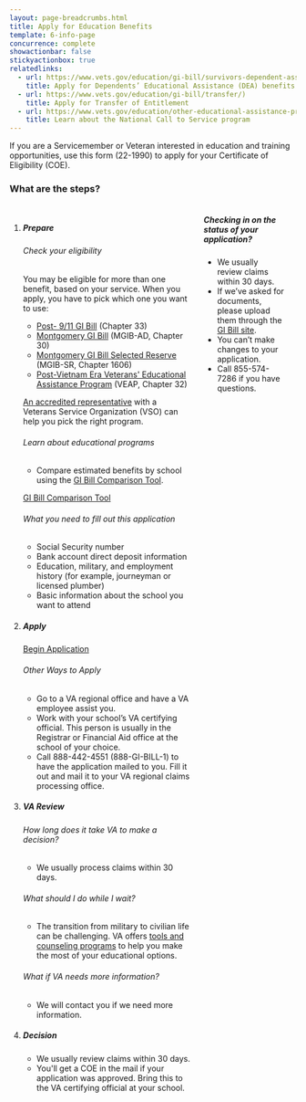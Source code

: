 ```yaml
---
layout: page-breadcrumbs.html
title: Apply for Education Benefits
template: 6-info-page
concurrence: complete
showactionbar: false
stickyactionbox: true
relatedlinks:
  - url: https://www.vets.gov/education/gi-bill/survivors-dependent-assistance/
    title: Apply for Dependents’ Educational Assistance (DEA) benefits
  - url: https://www.vets.gov/education/gi-bill/transfer/)
    title: Apply for Transfer of Entitlement
  - url: https://www.vets.gov/education/other-educational-assistance-programs/call-to-service/
    title: Learn about the National Call to Service program
---
```


If you are a Servicemember or Veteran interested in education and training opportunities, use this form (22-1990) to apply for your Certificate of Eligibility (COE).

### What are the steps?

<div class="small-12 columns" markdown="0">
<ol class="process" markdown="0">
<li class="step one wow fadeIn animated" markdown="0">

<div markdown="1">

##### Prepare

</div>

<div markdown="1">

###### Check your eligibility

You may be eligible for more than one benefit, based on your service. When you apply, you have to pick which one you want to use:

- [Post- 9/11 GI Bill](/education/gi-bill/post-9-11/) (Chapter 33)
- [Montgomery GI Bill](/education/gi-bill/montgomery-active-duty/) (MGIB-AD, Chapter 30)
- [Montgomery GI Bill Selected Reserve](/education/gi-bill/montgomery-selected-reserve/) (MGIB-SR, Chapter 1606)
- [Post-Vietnam Era Veterans' Educational Assistance Program](/education/other-educational-assistance-programs/veap/) (VEAP, Chapter 32)

[An accredited representative]( http://www.va.gov/ogc/apps/accreditation/index.asp) with a Veterans Service Organization (VSO) can help you pick the right program.

###### Learn about educational programs

- Compare estimated benefits by school using the [GI Bill Comparison Tool](/gi-bill-comparison-tool/).

</div>

<a class="usa-button-primary usa-button-outline" href="/gi-bill-comparison-tool/">GI Bill Comparison Tool</a>

<div markdown="1">

###### What you need to fill out this application

- Social Security number
- Bank account direct deposit information
- Education, military, and employment history (for example, journeyman or licensed plumber)
- Basic information about the school you want to attend

</div>

</li>

<li class="step two wow fadeIn animated" markdown="0">

<div markdown="1">

##### Apply

</div>

<a href="/education/apply-for-education-benefits/application" class="usa-button-primary va-button-primary">Begin Application</a>

<div markdown="1">

###### Other Ways to Apply

- Go to a VA regional office and have a VA employee assist you.
- Work with your school’s VA certifying official. This person is usually in the Registrar or Financial Aid office at the school of your choice.
- Call 888-442-4551 (888-GI-BILL-1) to have the application mailed to you. Fill it out and mail it to your VA regional claims processing office.

</div>

</li>

<li class="step three wow fadeIn animated" markdown="0">

<div markdown="1">

##### VA Review

###### How long does it take VA to make a decision?

- We usually process claims within 30 days.

###### What should I do while I wait?

- The transition from military to civilian life can be challenging. VA offers [tools and counseling programs](/education/tools-programs/education-career-counseling/) to help you make the most of your educational options.

###### What if VA needs more information?

- We will contact you if we need more information.

</div>

</li>

<li class="step four last wow fadeIn animated" markdown="0">

<div markdown="1">

##### Decision

- We usually review claims within 30 days.
- You'll get a COE in the mail if your application was approved. Bring this to the VA certifying official at your school.

</div>

</li>

</ol>

<div class="feature usa-content" markdown="1">

##### Checking in on the status of your application?

- We usually review claims within 30 days.
- If we’ve asked for documents, please upload them through the [GI Bill site](https://gibill.custhelp.com/app/home).
- You can’t make changes to your application.
- Call 855-574-7286 if you have questions.

</div>

<br/>
